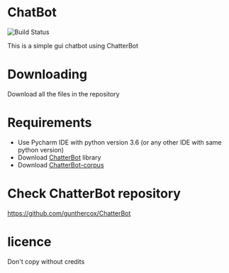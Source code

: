 # ChatBot
![Build Status](https://img.shields.io/badge/language-python-yellow)

This is a simple gui chatbot using ChatterBot
# Downloading
Download all the files in the repository
# Requirements
- Use Pycharm IDE with python version 3.6 (or any other IDE with same python version)
- Download [ChatterBot](https://github.com/gunthercox/ChatterBot) library
- Download [ChatterBot-corpus](https://github.com/gunthercox/ChatterBot)
# Check ChatterBot repository
https://github.com/gunthercox/ChatterBot
# licence
Don't copy without credits
